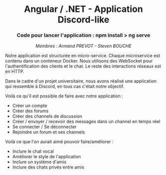 <h1 align="center"> Angular / .NET - Application Discord-like </h1>

<h3 align="center"> Code pour lancer l'application : <strong>npm install > ng serve</strong> </h3>

<p align="center"><i>Membres : Armand PREVOT - Steven BOUCHE</i></p>

Notre application est structurée en micro-service.
Chaque microservice est contenu dans un conteneur Docker.
Nous utilisons des WebSocket pour l'authentification des clients et le chat. Le reste des interactions réseaux est en HTTP.

Dans le cadre d'un projet universitaire, nous avons réalisé une application qui ressemble à Discord, en tous cas c'était notre objectif.

Voilà ce qu'il est possible de faire avec notre application :
  - Créer un compte
  - Créer des forums
  - Créer des channels de discussion
  - Créer / envoyer / recevoir des messages dans un channel en temps réel
  - Se connecter / Se déconnecter
  - Rejoindre un forum et ses channels
 
 Voilà ce que l'on aurait aimé pouvoir faire/améliorer : 
  - Inclure le chat vocal
  - Améliorer le style de l'application
  - Inclure un système d'amis
  - Inclure des chats privés entre amis
